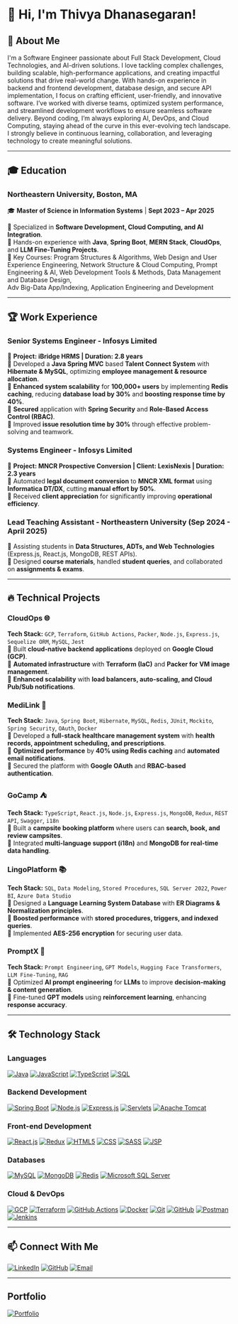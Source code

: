 # 👋 Hi, I'm Thivya Dhanasegaran!

## 🚀 About Me

I'm a Software Engineer passionate about Full Stack Development, Cloud Technologies, and AI-driven solutions. I love tackling complex challenges, building scalable, high-performance applications, and creating impactful solutions that drive real-world change. With hands-on experience in backend and frontend development, database design, and secure API implementation, I focus on crafting efficient, user-friendly, and innovative software. I’ve worked with diverse teams, optimized system performance, and streamlined development workflows to ensure seamless software delivery. Beyond coding, I’m always exploring AI, DevOps, and Cloud Computing, staying ahead of the curve in this ever-evolving tech landscape. I strongly believe in continuous learning, collaboration, and leveraging technology to create meaningful solutions.

---

## 🎓 Education
### Northeastern University, Boston, MA

🎓 **Master of Science in Information Systems** | **Sept 2023 – Apr 2025**

🔹 Specialized in **Software Development, Cloud Computing, and AI Integration**.  
🔹 Hands-on experience with **Java**, **Spring Boot**, **MERN Stack**, **CloudOps**, and **LLM Fine-Tuning Projects**.  
🔹 Key Courses: Program Structures & Algorithms, Web Design and User Experience Engineering, Network Structure & Cloud 
               Computing, Prompt Engineering & AI, Web Development Tools & Methods, Data Management and Database Design,     
               Adv Big-Data App/Indexing, Application Engineering and Development

---

## 🏆 Work Experience

### **Senior Systems Engineer - Infosys Limited**

📅 **Project: iBridge HRMS | Duration: 2.8 years**  
🔹 Developed a **Java Spring MVC** based **Talent Connect System** with **Hibernate & MySQL**, optimizing **employee management & resource allocation**.  
🔹 **Enhanced system scalability** for **100,000+ users** by implementing **Redis caching**, reducing **database load by 30%** and **boosting response time by 40%**.  
🔹 **Secured** application with **Spring Security** and **Role-Based Access Control (RBAC)**.  
🔹 Improved **issue resolution time by 30%** through effective problem-solving and teamwork.

### **Systems Engineer - Infosys Limited**

📅 **Project: MNCR Prospective Conversion | Client: LexisNexis | Duration: 2.3 years**  
🔹 Automated **legal document conversion** to **MNCR XML format** using **Informatica DT/DX**, cutting **manual effort by 50%**.  
🔹 Received **client appreciation** for significantly improving **operational efficiency**.

### **Lead Teaching Assistant - Northeastern University (Sep 2024 - April 2025)**

📅 Assisting students in **Data Structures, ADTs, and Web Technologies** (Express.js, React.js, MongoDB, REST APIs).  
🔹 Designed **course materials**, handled **student queries**, and collaborated on **assignments & exams**.

---

## 🔥 Technical Projects

### **CloudOps** 🌐

**Tech Stack:** `GCP`, `Terraform`, `GitHub Actions`, `Packer`, `Node.js`, `Express.js`, `Sequelize ORM`, `MySQL`, `Jest`  
🔹 Built **cloud-native backend applications** deployed on **Google Cloud (GCP)**.  
🔹 **Automated infrastructure** with **Terraform (IaC)** and **Packer for VM image management**.  
🔹 **Enhanced scalability** with **load balancers, auto-scaling, and Cloud Pub/Sub notifications**.

### **MediLink** 🏥

**Tech Stack:** `Java`, `Spring Boot`, `Hibernate`, `MySQL`, `Redis`, `JUnit`, `Mockito`, `Spring Security`, `OAuth`, `Docker`  
🔹 Developed a **full-stack healthcare management system** with **health records, appointment scheduling, and prescriptions**.  
🔹 **Optimized performance** by **40% using Redis caching** and **automated email notifications**.  
🔹 Secured the platform with **Google OAuth** and **RBAC-based authentication**.

### **GoCamp** ⛺

**Tech Stack:** `TypeScript`, `React.js`, `Node.js`, `Express.js`, `MongoDB`, `Redux`, `REST API`, `Swagger`, `i18n`  
🔹 Built a **campsite booking platform** where users can **search, book, and review campsites**.  
🔹 Integrated **multi-language support (i18n)** and **MongoDB for real-time data handling**.

### **LingoPlatform** 📚

**Tech Stack:** `SQL`, `Data Modeling`, `Stored Procedures`, `SQL Server 2022`, `Power BI`, `Azure Data Studio`  
🔹 Designed a **Language Learning System Database** with **ER Diagrams & Normalization principles**.  
🔹 **Boosted performance** with **stored procedures, triggers, and indexed queries**.  
🔹 Implemented **AES-256 encryption** for securing user data.

### **PromptX** 🤖

**Tech Stack:** `Prompt Engineering`, `GPT Models`, `Hugging Face Transformers`, `LLM Fine-Tuning`, `RAG`  
🔹 Optimized **AI prompt engineering** for **LLMs** to improve **decision-making & content generation**.  
🔹 Fine-tuned **GPT models** using **reinforcement learning**, enhancing **response accuracy**.

---

## 🛠 Technology Stack

### **Languages**

[![Java](https://img.shields.io/badge/Java-007396?style=flat&logo=java&logoColor=white)](https://www.java.com/) [![JavaScript](https://img.shields.io/badge/JavaScript-F7DF1E?style=flat&logo=javascript&logoColor=black)](https://developer.mozilla.org/en-US/docs/Web/JavaScript) [![TypeScript](https://img.shields.io/badge/TypeScript-007ACC?style=flat&logo=typescript&logoColor=white)](https://www.typescriptlang.org/) [![SQL](https://img.shields.io/badge/SQL-003B57?style=flat&logo=sql&logoColor=white)](https://www.w3schools.com/sql/)

### **Backend Development**

[![Spring Boot](https://img.shields.io/badge/Spring_Boot-6DB33F?style=flat&logo=spring-boot&logoColor=white)](https://spring.io/projects/spring-boot) [![Node.js](https://img.shields.io/badge/Node.js-43853D?style=flat&logo=node.js&logoColor=white)](https://nodejs.org/) [![Express.js](https://img.shields.io/badge/Express.js-000000?style=flat&logo=express&logoColor=white)](https://expressjs.com/) [![Servlets](https://img.shields.io/badge/Servlets-007396?style=flat&logo=java&logoColor=white)](https://docs.oracle.com/javaee/7/api/javax/servlet/package-summary.html) [![Apache Tomcat](https://img.shields.io/badge/Apache_Tomcat-F8DC75?style=flat&logo=apache&logoColor=black)](https://tomcat.apache.org/)

### **Front-end Development**

[![React.js](https://img.shields.io/badge/React-61DAFB?style=flat&logo=react&logoColor=black)](https://reactjs.org/) [![Redux](https://img.shields.io/badge/Redux-764ABC?style=flat&logo=redux&logoColor=white)](https://redux.js.org/) [![HTML5](https://img.shields.io/badge/HTML5-E34F26?style=flat&logo=html5&logoColor=white)](https://developer.mozilla.org/en-US/docs/Web/Guide/HTML/HTML5) [![CSS](https://img.shields.io/badge/CSS3-1572B6?style=flat&logo=css3&logoColor=white)](https://developer.mozilla.org/en-US/docs/Web/CSS) [![SASS](https://img.shields.io/badge/Sass-CC6699?style=flat&logo=sass&logoColor=white)](https://sass-lang.com/) [![JSP](https://img.shields.io/badge/JSP-007396?style=flat&logo=java&logoColor=white)](https://www.javatpoint.com/jsp-tutorial)

### **Databases**

[![MySQL](https://img.shields.io/badge/MySQL-4479A1?style=flat&logo=mysql&logoColor=white)](https://www.mysql.com/) [![MongoDB](https://img.shields.io/badge/MongoDB-47A248?style=flat&logo=mongodb&logoColor=white)](https://www.mongodb.com/) [![Redis](https://img.shields.io/badge/Redis-DC382D?style=flat&logo=redis&logoColor=white)](https://redis.io/) [![Microsoft SQL Server](https://img.shields.io/badge/Microsoft_SQL_Server-CC2927?style=flat&logo=microsoft-sql-server&logoColor=white)](https://www.microsoft.com/en-us/sql-server/)

### **Cloud & DevOps**

[![GCP](https://img.shields.io/badge/GCP-4285F4?style=flat&logo=google-cloud&logoColor=white)](https://cloud.google.com/) [![Terraform](https://img.shields.io/badge/Terraform-7B42BC?style=flat&logo=terraform&logoColor=white)](https://www.terraform.io/) [![GitHub Actions](https://img.shields.io/badge/GitHub_Actions-2088FF?style=flat&logo=github-actions&logoColor=white)](https://github.com/features/actions) [![Docker](https://img.shields.io/badge/Docker-2496ED?style=flat&logo=docker&logoColor=white)](https://www.docker.com/) [![Git](https://img.shields.io/badge/Git-F05032?style=flat&logo=git&logoColor=white)](https://git-scm.com/) [![GitHub](https://img.shields.io/badge/GitHub-181717?style=flat&logo=github&logoColor=white)](https://github.com/) [![Postman](https://img.shields.io/badge/Postman-FF6C37?style=flat&logo=postman&logoColor=white)](https://www.postman.com/) [![Jenkins](https://img.shields.io/badge/Jenkins-D24939?style=flat&logo=jenkins&logoColor=white)](https://www.jenkins.io/)

---

## 📫 Connect With Me

[![LinkedIn](https://img.shields.io/badge/LinkedIn-blue?style=for-the-badge&logo=linkedin)](https://linkedin.com/in/thivyadhanasegaran) [![GitHub](https://img.shields.io/badge/GitHub-black?style=for-the-badge&logo=github)](https://github.com/Thivyadhanasegaran) [![Email](https://img.shields.io/badge/Email-red?style=for-the-badge&logo=gmail)](mailto:dhanasegaran.t@northeastern.edu)

---
## Portfolio

[![Portfolio](https://img.shields.io/badge/Portfolio-website-green?style=for-the-badge&logo=vercel)](https://thivyadhanasegaran.vercel.app/)

